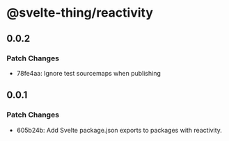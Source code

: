 # @svelte-thing/reactivity

## 0.0.2

### Patch Changes

- 78fe4aa: Ignore test sourcemaps when publishing

## 0.0.1

### Patch Changes

- 605b24b: Add Svelte package.json exports to packages with reactivity.
